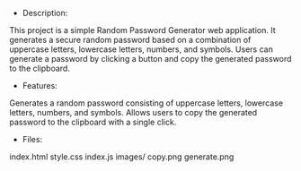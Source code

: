 - Description:
  
This project is a simple Random Password Generator web application. It generates a secure random password based on a combination of uppercase letters, lowercase letters, numbers, and symbols. Users can generate a password by clicking a button and copy the generated password to the clipboard.

- Features:
  
Generates a random password consisting of uppercase letters, lowercase letters, numbers, and symbols.
Allows users to copy the generated password to the clipboard with a single click.

- Files:
  
index.html
style.css
index.js
images/
copy.png
generate.png
